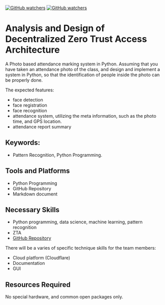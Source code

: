 [![GitHub watchers](https://img.shields.io/badge/tulip--lab-Open--Projects-brightgreen)](../README.md)
[![GitHub watchers](https://img.shields.io/badge/Module-Attendance-orange)](README.md)

# Analysis and Design of Decentralized Zero Trust Access Architecture

A Photo based attendance marking system in Python. Assuming that you have taken an attendance photo of the class, and design and implement a system in Python, so that the identification of people inside the photo can be properly done.

The expected features:
- face detection
- face registration
- face recognition
- attendance system, utilizing the meta information, such as the photo time, and GPS location.
- attendance report summary

## Keywords:

- Pattern Recognition, Python Programming.


## Tools and Platforms

- Python Programming
- GitHub Repository
- Markdown document

## Necessary Skills

- Python programming, data science, machine learning, pattern recognition
- ZTA
- [GitHub Repository](https://github.com/tulip-lab/open-code)

There will be a varies of specific technique skills for the team members:
 
-  Cloud platform (Cloudflare)
-  Documentation 
-  GUI

## Resources Required

No special hardware, and common open packages only. 

